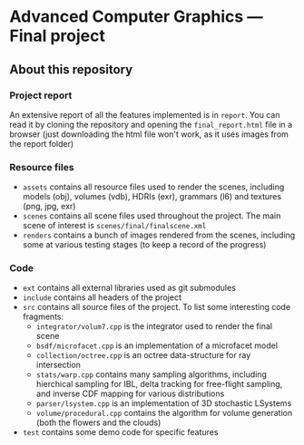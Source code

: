 Advanced Computer Graphics — Final project
======================================

## About this repository

### Project report

An extensive report of all the features implemented is in `report`. You can read it by cloning the repository and opening the `final_report.html` file in a browser (just downloading the html file won't work, as it uses images from the report folder)

### Resource files
- `assets` contains all resource files used to render the scenes, including models (obj), volumes (vdb), HDRIs (exr), grammars (l6) and textures (png, jpg, exr)
- `scenes` contains all scene files used throughout the project. The main scene of interest is `scenes/final/finalscene.xml`
- `renders` contains a bunch of images rendered from the scenes, including some at various testing stages (to keep a record of the progress)

### Code

- `ext` contains all external libraries used as git submodules
- `include` contains all headers of the project
- `src` contains all source files of the project. To list some interesting code fragments:
  - `integrator/volum7.cpp` is the integrator used to render the final scene
  - `bsdf/microfacet.cpp` is an implementation of a microfacet model
  - `collection/octree.cpp` is an octree data-structure for ray intersection
  - `stats/warp.cpp` contains many sampling algorithms, including hierchical sampling for IBL, delta tracking for free-flight sampling, and inverse CDF mapping for various distributions
  - `parser/lsystem.cpp` is an implementation of 3D stochastic LSystems
  - `volume/procedural.cpp` contains the algorithm for volume generation (both the flowers and the clouds)
- `test` contains some demo code for specific features
